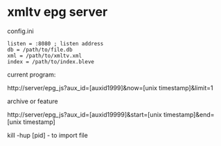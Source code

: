 # xmltv epg server

config.ini
```
listen = :8080 ; listen address
db = /path/to/file.db
xml = /path/to/xmltv.xml
index = /path/to/index.bleve
```

current program:

http://server/epg_js?aux_id=[auxid1999]&now=[unix timestamp]&limit=1

archive or feature 

http://server/epg_js?aux_id=[auxid19999]&start=[unix timestamp]&end=[unix timestamp]


kill -hup [pid] - to import file
